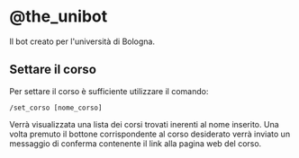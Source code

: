 # @the_unibot
Il bot creato per l'università di Bologna.

## Settare il corso
Per settare il corso è sufficiente utilizzare il comando:

    /set_corso [nome_corso]
    
Verrà visualizzata una lista dei corsi trovati inerenti al nome inserito. Una volta premuto il bottone corrispondente al corso desiderato verrà inviato un messaggio di conferma contenente il link alla pagina web del corso.
